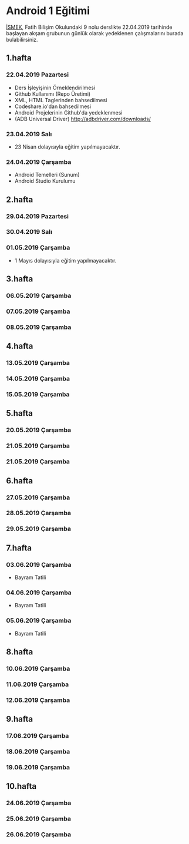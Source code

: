 # Android 1 Eğitimi

[İSMEK](http://ismek.istanbul), Fatih Bilişim Okulundaki 9 nolu derslikte 22.04.2019 tarihinde başlayan akşam grubunun günlük olarak yedeklenen çalışmalarını burada bulabilirsiniz.

## 1.hafta
### 22.04.2019 Pazartesi
- Ders İşleyişinin Örneklendirilmesi
- Github Kullanımı (Repo Üretimi)
- XML, HTML Taglerinden bahsedilmesi
- Codeshare.io'dan bahsedilmesi
- Android Projelerinin Github'da yedeklenmesi
- (ADB Universal Driver) http://adbdriver.com/downloads/
### 23.04.2019 Salı
- 23 Nisan dolayısıyla eğitim yapılmayacaktır.
### 24.04.2019 Çarşamba
- Android Temelleri (Sunum)
- Android Studio Kurulumu

## 2.hafta
### 29.04.2019 Pazartesi
### 30.04.2019 Salı
### 01.05.2019 Çarşamba
- 1 Mayıs dolayısıyla eğitim yapılmayacaktır.

## 3.hafta
### 06.05.2019 Çarşamba
### 07.05.2019 Çarşamba
### 08.05.2019 Çarşamba

## 4.hafta
### 13.05.2019 Çarşamba
### 14.05.2019 Çarşamba
### 15.05.2019 Çarşamba

## 5.hafta
### 20.05.2019 Çarşamba
### 21.05.2019 Çarşamba
### 21.05.2019 Çarşamba

## 6.hafta
### 27.05.2019 Çarşamba
### 28.05.2019 Çarşamba
### 29.05.2019 Çarşamba

## 7.hafta
### 03.06.2019 Çarşamba
- Bayram Tatili
### 04.06.2019 Çarşamba
- Bayram Tatili
### 05.06.2019 Çarşamba
- Bayram Tatili

## 8.hafta
### 10.06.2019 Çarşamba
### 11.06.2019 Çarşamba
### 12.06.2019 Çarşamba

## 9.hafta
### 17.06.2019 Çarşamba
### 18.06.2019 Çarşamba
### 19.06.2019 Çarşamba

## 10.hafta
### 24.06.2019 Çarşamba
### 25.06.2019 Çarşamba
### 26.06.2019 Çarşamba
